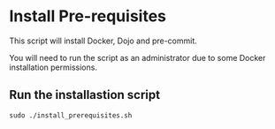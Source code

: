 # Install Pre-requisites
This script will install Docker, Dojo and pre-commit.

You will need to run the script as an administrator due to some Docker installation permissions.

## Run the installastion script
```
sudo ./install_prerequisites.sh
```